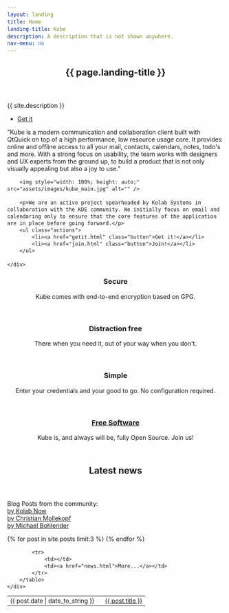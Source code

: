 ```yaml
---
layout: landing
title: Home
landing-title: Kube
description: A description that is not shown anywhere.
nav-menu: no
---
```


<!-- Banner -->
<section id="banner" class="major">
    <div class="inner">
        <header class="major">
            <h1>{{ page.landing-title }}</h1>
        </header>
        <div class="content">
            <p>{{ site.description }}</p>
            <ul class="actions">
                <li><a href="getit.html" class="button next scrolly">Get it</a></li>
            </ul>
        </div>
    </div>
</section>

<!-- Main -->
<div id="main">

<section id="one">
	<div class="inner">
        <p>"Kube is a modern communication and collaboration client built with QtQuick on top of a high performance, low resource usage core. It provides online and offline access to all your mail, contacts, calendars, notes, todo's and more.  With a strong focus on usability, the team works with designers and UX experts from the ground up, to build a product that is not only visually appealing but also a joy to use."</p>

        <img style="width: 100%; height: auto;" src="assets/images/kube_main.jpg" alt="" />

        <p>We are an active project spearheaded by Kolab Systems in collaboration with the KDE community. We initially focus on email and calendaring only to ensure that the core features of the application are in place before going forward.</p>
        <ul class="actions">
            <li><a href="getit.html" class="button">Get it!</a></li>
            <li><a href="join.html" class="button">Join!</a></li>
        </ul>

	</div>
</section>

<section id="tiles" class="tiles">
    <article>
            <!-- span class="image">
                    <img src="assets/images/people.jpg" alt="" />
            </span -->
            <header class="major">
					<h3>Secure</h3>
                    <p>Kube comes with end-to-end encryption based on GPG.</p>
            </header>
    </article>
    <article>
            <header class="major">
					<h3>Distraction free</h3>
                    <p>There when you need it, out of your way when you don't.</p>
            </header>
    </article>
    <article>
            <header class="major">
					<h3>Simple</h3>
                    <p>Enter your credentials and your good to go. No configuration required.</p>
            </header>
    </article>
    <article>
            <header class="major">
					<h3><a href="join.html" class="link">Free Software</a></h3>
                    <p>Kube is, and always will be, fully Open Source. Join us!</p>
            </header>
    </article>
</section>

<section id="stuff">
	<div class="inner">
		<header class="major">
			<h2>Latest news</h2>
		</header>
        <p>
        Blog Posts from the community:
        <br/> <a href="https://blogs.kolabnow.com/tag/kube">by Kolab Now</a>
        <br/> <a href="https://cmollekopf.wordpress.com/tag/kube/">by Christian Mollekopf</a>
        <br/> <a href="https://mbohlender.wordpress.com">by Michael Bohlender</a>
        </p>
        <table>
            {% for post in site.posts limit:3 %}
            <tr>
                <td>{{ post.date | date_to_string }}&nbsp;&nbsp;&nbsp;</td>
                <td><a href="{{ site.baseurl }}{{ post.url }}">{{ post.title }}</a></td>
            </tr>
            {% endfor %}

            <tr>
                <td></td>
                <td><a href="news.html">More...</a></td>
            </tr>
        </table>
	</div>
</section>

</div>

